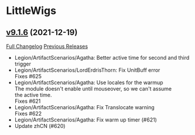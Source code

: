 # LittleWigs

## [v9.1.6](https://github.com/BigWigsMods/LittleWigs/tree/v9.1.6) (2021-12-19)
[Full Changelog](https://github.com/BigWigsMods/LittleWigs/compare/v9.1.5...v9.1.6) [Previous Releases](https://github.com/BigWigsMods/LittleWigs/releases)

- Legion/ArtifactScenarios/Agatha: Better active time for second and third trigger  
- Legion/ArtifactScenarios/LordErdrisThorn: Fix UnitBuff error  
    Fixes #625  
- Legion/ArtifactScenarios/Agatha: Use locales for the warmup  
    The module doesn't enable until mouseover, so we can't assume  
    the active time.  
    Fixes #621  
- Legion/ArtifactScenarios/Agatha: Fix Translocate warning  
    Fixes #622  
- Legion/ArtifactScenarios/Agatha: Fix warm up timer (#621)  
- Update zhCN (#620)  
